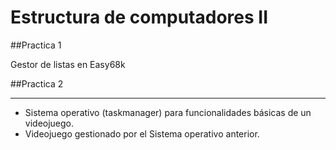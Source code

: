 Estructura de computadores II
======

##Practica 1

Gestor de listas en Easy68k


##Practica 2

---
* Sistema operativo (taskmanager) para funcionalidades básicas de un videojuego.
* Videojuego gestionado por el Sistema operativo anterior.

